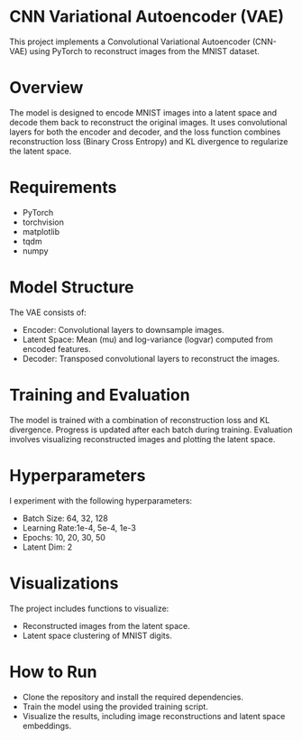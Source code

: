 # CNN Variational Autoencoder (VAE)

This project implements a Convolutional Variational Autoencoder (CNN-VAE) using PyTorch to reconstruct images from the MNIST dataset.

# Overview

The model is designed to encode MNIST images into a latent space and decode them back to reconstruct the original images. It uses convolutional layers for both the encoder and decoder, and the loss function combines reconstruction loss (Binary Cross Entropy) and KL divergence to regularize the latent space.

# Requirements

- PyTorch
- torchvision
- matplotlib
- tqdm
- numpy

# Model Structure

The VAE consists of:

- Encoder: Convolutional layers to downsample images.
- Latent Space: Mean (mu) and log-variance (logvar) computed from encoded features.
- Decoder: Transposed convolutional layers to reconstruct the images.

# Training and Evaluation

The model is trained with a combination of reconstruction loss and KL divergence. Progress is updated after each batch during training. Evaluation involves visualizing reconstructed images and plotting the latent space.

# Hyperparameters

I experiment with the following hyperparameters:

- Batch Size: 64, 32, 128
- Learning Rate:1e-4, 5e-4, 1e-3
- Epochs: 10, 20, 30, 50
- Latent Dim: 2

# Visualizations

The project includes functions to visualize:

- Reconstructed images from the latent space.
- Latent space clustering of MNIST digits.

# How to Run

- Clone the repository and install the required dependencies.
- Train the model using the provided training script.
- Visualize the results, including image reconstructions and latent space embeddings.
